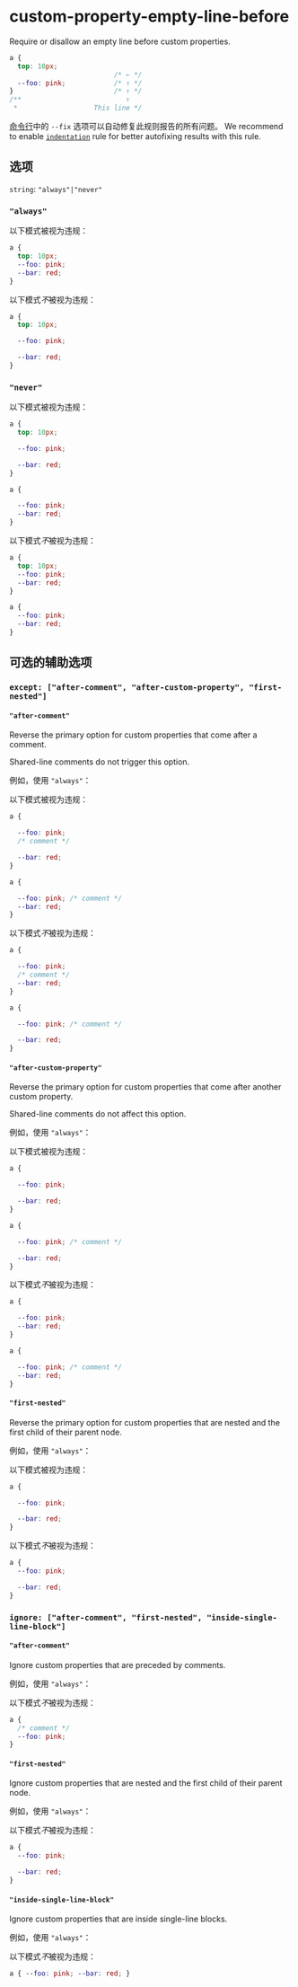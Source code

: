 # custom-property-empty-line-before

Require or disallow an empty line before custom properties.

```css
a {
  top: 10px;
                          /* ← */
  --foo: pink;            /* ↑ */
}                         /* ↑ */
/**                          ↑
 *                   This line */
```

[命令行](../../../docs/user-guide/cli.md#自动修复错误)中的 `--fix` 选项可以自动修复此规则报告的所有问题。 We recommend to enable [`indentation`](../indentation/README.md) rule for better autofixing results with this rule.

## 选项

`string`: `"always"|"never"`

### `"always"`

以下模式被视为违规：

```css
a {
  top: 10px;
  --foo: pink;
  --bar: red;
}
```

以下模式*不*被视为违规：

```css
a {
  top: 10px;

  --foo: pink;

  --bar: red;
}
```

### `"never"`

以下模式被视为违规：

```css
a {
  top: 10px;

  --foo: pink;

  --bar: red;
}
```

```css
a {

  --foo: pink;
  --bar: red;
}
```

以下模式*不*被视为违规：

```css
a {
  top: 10px;
  --foo: pink;
  --bar: red;
}
```

```css
a {
  --foo: pink;
  --bar: red;
}
```

## 可选的辅助选项

### `except: ["after-comment", "after-custom-property", "first-nested"]`

#### `"after-comment"`

Reverse the primary option for custom properties that come after a comment.

Shared-line comments do not trigger this option.

例如，使用 `"always"`：

以下模式被视为违规：

```css
a {

  --foo: pink;
  /* comment */

  --bar: red;
}
```

```css
a {

  --foo: pink; /* comment */
  --bar: red;
}
```

以下模式*不*被视为违规：

```css
a {

  --foo: pink;
  /* comment */
  --bar: red;
}
```

```css
a {

  --foo: pink; /* comment */

  --bar: red;
}
```

#### `"after-custom-property"`

Reverse the primary option for custom properties that come after another custom property.

Shared-line comments do not affect this option.

例如，使用 `"always"`：

以下模式被视为违规：

```css
a {

  --foo: pink;

  --bar: red;
}
```

```css
a {

  --foo: pink; /* comment */

  --bar: red;
}
```

以下模式*不*被视为违规：

```css
a {

  --foo: pink;
  --bar: red;
}
```

```css
a {

  --foo: pink; /* comment */
  --bar: red;
}
```

#### `"first-nested"`

Reverse the primary option for custom properties that are nested and the first child of their parent node.

例如，使用 `"always"`：

以下模式被视为违规：

```css
a {

  --foo: pink;

  --bar: red;
}
```

以下模式*不*被视为违规：

```css
a {
  --foo: pink;

  --bar: red;
}
```

### `ignore: ["after-comment", "first-nested", "inside-single-line-block"]`

#### `"after-comment"`

Ignore custom properties that are preceded by comments.

例如，使用 `"always"`：

以下模式*不*被视为违规：

```css
a {
  /* comment */
  --foo: pink;
}
```

#### `"first-nested"`

Ignore custom properties that are nested and the first child of their parent node.

例如，使用 `"always"`：

以下模式*不*被视为违规：

```css
a {
  --foo: pink;

  --bar: red;
}
```

#### `"inside-single-line-block"`

Ignore custom properties that are inside single-line blocks.

例如，使用 `"always"`：

以下模式*不*被视为违规：

```css
a { --foo: pink; --bar: red; }
```
